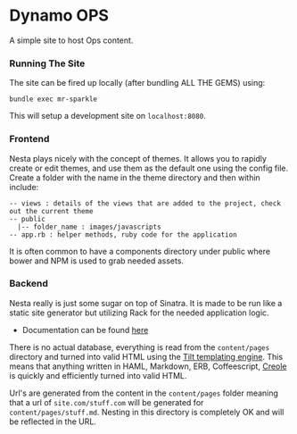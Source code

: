 # Dynamo OPS

A simple site to host Ops content.

### Running The Site

The site can be fired up locally (after bundling ALL THE GEMS) using:

`bundle exec mr-sparkle`

This will setup a development site on `localhost:8080`.

### Frontend

Nesta plays nicely with the concept of themes. It allows you to rapidly
create or edit themes, and use them as the default one using the config file.
Create a folder with the name in the theme directory and then within include:

```
-- views : details of the views that are added to the project, check out the current theme
-- public
  |-- folder_name : images/javascripts
-- app.rb : helper methods, ruby code for the application
```

It is often common to have a components directory under public where bower
and NPM is used to grab needed assets.

### Backend

Nesta really is just some sugar on top of Sinatra. It is made to be run like
a static site generator but utilizing Rack for the needed application logic.

* Documentation can be found [here][1]

There is no actual database, everything is read from the `content/pages` directory
and turned into valid HTML using the [Tilt templating engine][2]. This means
that anything written in HAML, Markdown, ERB, Coffeescript, [Creole][3] is
quickly and efficiently turned into valid HTML.

Url's are generated from the content in the `content/pages` folder meaning that
a url of `site.com/stuff.com` will be generated for `content/pages/stuff.md`.
Nesting in this directory is completely OK and will be reflected in the URL.


[1]: http://nestacms.com/docs
[2]: https://github.com/rtomayko/tilt
[3]: https://en.wikipedia.org/wiki/Creole_(markup)
